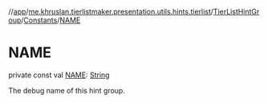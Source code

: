 //[app](../../../../index.md)/[me.khruslan.tierlistmaker.presentation.utils.hints.tierlist](../../index.md)/[TierListHintGroup](../index.md)/[Constants](index.md)/[NAME](-n-a-m-e.md)

# NAME

private const val [NAME](-n-a-m-e.md): [String](https://kotlinlang.org/api/latest/jvm/stdlib/kotlin/-string/index.html)

The debug name of this hint group.
